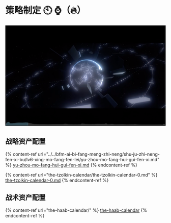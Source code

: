 # 策略制定 🕙 ⌚️（🔥）

![](<../../.gitbook/assets/屏幕快照 2021-06-15 下午6.43.09.png>)

## 战略资产配置

{% content-ref url="../../bfm-ai-bi-fang-meng-zhi-neng/shu-ju-zhi-neng-fen-xi-bu/lv6-xing-mo-fang-fen-lei/yu-zhou-mo-fang-hui-gui-fen-xi.md" %}
[yu-zhou-mo-fang-hui-gui-fen-xi.md](../../bfm-ai-bi-fang-meng-zhi-neng/shu-ju-zhi-neng-fen-xi-bu/lv6-xing-mo-fang-fen-lei/yu-zhou-mo-fang-hui-gui-fen-xi.md)
{% endcontent-ref %}

{% content-ref url="the-tzolkin-calendar/the-tzolkin-calendar-0.md" %}
[the-tzolkin-calendar-0.md](the-tzolkin-calendar/the-tzolkin-calendar-0.md)
{% endcontent-ref %}

## 战术资产配置

{% content-ref url="the-haab-calendar/" %}
[the-haab-calendar](the-haab-calendar/)
{% endcontent-ref %}

